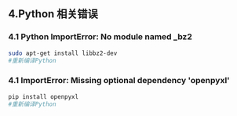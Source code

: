 ## 4.Python 相关错误
### 4.1 Python ImportError: No module named _bz2
```bash
sudo apt-get install libbz2-dev
#重新编译Python
```
### 4.1 ImportError: Missing optional dependency 'openpyxl'
```bash
pip install openpyxl
#重新编译Python
```
